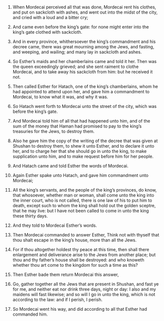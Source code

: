 1. When Mordecai perceived all that was done, Mordecai rent his
clothes, and put on sackcloth with ashes, and went out into the midst
of the city, and cried with a loud and a bitter cry;

2. And came even
before the king’s gate: for none might enter into the king’s gate
clothed with sackcloth.

3. And in every province, whithersoever the king’s commandment and
his decree came, there was great mourning among the Jews, and fasting,
and weeping, and wailing; and many lay in sackcloth and ashes.

4. So Esther’s maids and her chamberlains came and told it her. Then
was the queen exceedingly grieved; and she sent raiment to clothe
Mordecai, and to take away his sackcloth from him: but he received it
not.

5. Then called Esther for Hatach, one of the king’s chamberlains,
whom he had appointed to attend upon her, and gave him a commandment
to Mordecai, to know what it was, and why it was.

6. So Hatach went forth to Mordecai unto the street of the city,
which was before the king’s gate.

7. And Mordecai told him of all that had happened unto him, and of
the sum of the money that Haman had promised to pay to the king’s
treasuries for the Jews, to destroy them.

8. Also he gave him the copy of the writing of the decree that was
given at Shushan to destroy them, to shew it unto Esther, and to
declare it unto her, and to charge her that she should go in unto the
king, to make supplication unto him, and to make request before him
for her people.

9. And Hatach came and told Esther the words of Mordecai.

10. Again Esther spake unto Hatach, and gave him commandment unto
Mordecai;

11. All the king’s servants, and the people of the king’s
provinces, do know, that whosoever, whether man or woman, shall come
unto the king into the inner court, who is not called, there is one
law of his to put him to death, except such to whom the king shall
hold out the golden sceptre, that he may live: but I have not been
called to come in unto the king these thirty days.

12. And they told to Mordecai Esther’s words.

13. Then Mordecai commanded to answer Esther, Think not with thyself
that thou shalt escape in the king’s house, more than all the Jews.

14. For if thou altogether holdest thy peace at this time, then shall
there enlargement and deliverance arise to the Jews from another
place; but thou and thy father’s house shall be destroyed: and who
knoweth whether thou art come to the kingdom for such a time as this?

15. Then Esther bade them return Mordecai this answer,

16. Go,
gather together all the Jews that are present in Shushan, and fast ye
for me, and neither eat nor drink three days, night or day: I also and
my maidens will fast likewise; and so will I go in unto the king,
which is not according to the law: and if I perish, I perish.

17. So Mordecai went his way, and did according to all that Esther
had commanded him.